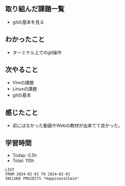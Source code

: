 ## 取り組んだ課題一覧
- gitの基本を見る
## わかったこと
- ターミナル上でのgit操作
## 次やること
- Vimの課題
- Linuxの課題
- gitの基本
## 感じたこと
- 前にはなかった動画やWebの教材が出来てて良かった。
## 学習時間
- Today: 0.5h
- Total: 110h

```toggl
LIST
FROM 2024-02-01 TO 2024-02-01
INCLUDE PROJECTS "HappinessChain"
```
